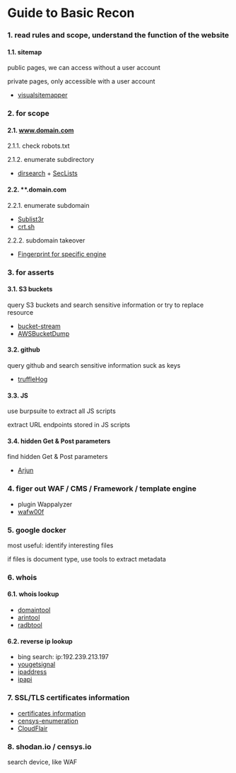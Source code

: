 # Guide to Basic Recon

### 1. read rules and scope, understand the function of the website

#### 1.1. sitemap

public pages, we can access without a user account

private pages, only accessible with a user account

- [visualsitemapper](http://www.visualsitemapper.com/)

### 2. for scope

#### 2.1. www.domain.com

2.1.1. check robots.txt

2.1.2. enumerate subdirectory

- [dirsearch](https://github.com/maurosoria/dirsearch) + [SecLists](https://github.com/danielmiessler/SecLists)

#### 2.2. **.domain.com

2.2.1. enumerate subdomain

- [Sublist3r](https://github.com/aboul3la/Sublist3r)
- [crt.sh](https://crt.sh/)

2.2.2. subdomain takeover

- [Fingerprint for specific engine](https://github.com/EdOverflow/can-i-take-over-xyz)

### 3. for asserts

#### 3.1. S3 buckets

query S3 buckets and search sensitive information or try to replace resource

- [bucket-stream](https://github.com/eth0izzle/bucket-stream)
- [AWSBucketDump](https://github.com/jordanpotti/AWSBucketDump)

#### 3.2. github

query github and search sensitive information suck as keys

- [truffleHog](https://github.com/dxa4481/truffleHog)

#### 3.3. JS

use burpsuite to extract all JS scripts

extract URL endpoints stored in JS scripts

#### 3.4. hidden Get & Post parameters

find hidden Get & Post parameters

- [Arjun](https://github.com/s0md3v/Arjun)

### 4. figer out WAF / CMS / Framework / template engine

- plugin Wappalyzer
- [wafw00f](https://github.com/EnableSecurity/wafw00f)

### 5. google docker

most useful: identify interesting files

if files is document type, use tools to extract metadata

### 6. whois

#### 6.1. whois lookup

- [domaintool](http://whois.domaintools.com/)
- [arintool](https://www.arin.net/resources/services/whois_guide.html)
- [radbtool](http://www.radb.net/support/query1.php)

#### 6.2. reverse ip lookup

- bing search: ip:192.239.213.197
- [yougetsignal](https://www.yougetsignal.com/tools/web-sites-on-web-server/)
- [ipaddress](https://www.ip-address.org/reverse-lookup/reverse-ip.php)
- [ipapi](http://ip-api.com/)

### 7. SSL/TLS certificates information

- [certificates information](https://www.certificate-transparency.org/known-logs)
- [censys-enumeration](https://github.com/yamakira/censys-enumeration)
- [CloudFlair](https://github.com/christophetd/CloudFlair)

### 8. shodan.io / censys.io

search device, like WAF
